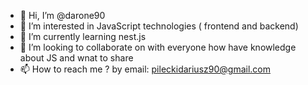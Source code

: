 - 👋 Hi, I’m @darone90
- 👀 I’m interested in JavaScript technologies ( frontend and backend)
- 🌱 I’m currently learning nest.js 
- 💞️ I’m looking to collaborate on with everyone how have knowledge about JS and wnat to share
- 📫 How to reach me ? by email: pileckidariusz90@gmail.com

<!---
darone90/darone90 is a ✨ special ✨ repository because its `README.md` (this file) appears on your GitHub profile.
You can click the Preview link to take a look at your changes.
--->

